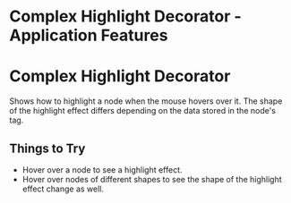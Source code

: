 <!--
 //////////////////////////////////////////////////////////////////////////////
 // @license
 // This file is part of yFiles for HTML 2.6.
 // Use is subject to license terms.
 //
 // Copyright (c) 2000-2024 by yWorks GmbH, Vor dem Kreuzberg 28,
 // 72070 Tuebingen, Germany. All rights reserved.
 //
 //////////////////////////////////////////////////////////////////////////////
-->
# Complex Highlight Decorator - Application Features

# Complex Highlight Decorator

Shows how to highlight a node when the mouse hovers over it. The shape of the highlight effect differs depending on the data stored in the node's tag.

## Things to Try

- Hover over a node to see a highlight effect.
- Hover over nodes of different shapes to see the shape of the highlight effect change as well.
